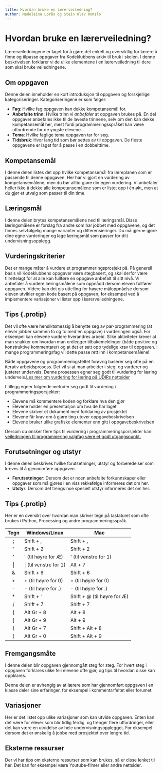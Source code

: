 ```yaml
---
title: Hvordan bruke en lærerveiledning?
author: Madeleine Lorås og Stein Olav Romslo
---
```


# Hvordan bruke en lærerveiledning?

Lærerveiledningene er laget for å gjøre det enkelt og oversiktlig for lærere å
finne og tilpasse oppgaver fra Kodeklubbens arkiv til bruk i skolen. I denne
beskrivelsen forklarer vi de ulike elementene i en lærerveiledning til dere som
skal bruke veiledningene.

## Om oppgaven

Denne delen inneholder en kort introduksjon til oppgaven og forskjellige
kategoriseringer. Kategoriseringene er som følger:

- __Fag__: Hvilke fag oppgaven kan dekke kompetansemål for.
- __Anbefalte trinn__: Hvilke trinn vi _anbefaler_ at oppgaven brukes på. En
del oppgaver anbefales ikke til de laveste trinnene, selv om den kan dekke
kompetansemål her, mest fordi programmeringsspråket kan være utfordrende for de
yngste elevene.
- __Tema__: Hvilke faglige tema oppgaven tar for seg.
- __Tidsbruk__: Hvor lang tid som bør settes av til oppgaven. De fleste
oppgavene er laget for å passe i en dobbelttime.

## Kompetansemål

I denne delen listes det opp hvilke kompetansemål fra læreplanen som er passende
til denne oppgaven. Her har vi gjort en vurdering av kompetansemålene, men du
bør alltid gjøre din egen vurdering. Vi anbefaler heller ikke å dekke alle
kompetansemålene som er listet opp i én økt, men at du gjør et utvalg som passer
til din time.

## Læringsmål

I denne delen brytes kompetansemålene ned til læringsmål. Disse læringsmålene er
forslag fra andre som har jobbet med oppgavene, og det finnes selvfølgelig mange
varianter og differensieringer. Du må gjerne gjøre dine egne vurderinger og lage
læringsmål som passer for ditt undervisningsopplegg.

## Vurderingskriterier

Det er mange måter å vurdere et programmeringsprosjekt på. På generell basis vil
Kodeklubbens oppgaver være stegbasert, og skal derfor være tilrettelagt for at
alle kan fullføre en oppgave anbefalt til sitt nivå. Vi anbefaler å vurdere
læringsmålene som oppnådd dersom eleven fullfører oppgaven. Videre kan det gis
uttelling for høyere måloppnåelse dersom eleven utvikler egen kode basert på
oppgaven, for eksempel ved å implementere variasjoner vi lister opp i
lærerveiledningene.

## Tips {.protip}

Det vil ofte være hensiktsmessig å benytte seg av par-programmering (at elever
jobber sammen to og to med en oppgave) i vurderingen også. For eksempel kan
elevene vurdere hverandres arbeid. Slike aktiviteter krever at man snakker om
hvordan man ordlegger tilbakemeldinger (både positive og konstruktive
kommentarer) og at det er satt opp tydelige krav til oppgaven. I mange
programmeringsfag vil dette passe rett inn i kompetansemålene!

Både oppgavene og programmeringsfeltet forøvrig baserer seg ofte på en iterativ
arbeidsprosess. Det vil si at man arbeider i steg, og vurderer og justerer
underveis. Denne prosessen egner seg godt til vurdering for læring
underveis.[Les mer om vurdering for læring på UDIRs
nettsider](https://www.udir.no/laring-og-trivsel/vurdering/)

I tillegg egner følgende metoder seg godt til vurdering i
programmeringsporsjekter:
- Elevene må kommentere koden og forklare hva den gjør
- Elevene holder en presentasjon om hva de har laget
- Elevene skriver et dokument med forklaring av prosjektet
- Elevene får krav om å gjøre ting utover oppgavebeskrivelsen
- Elevene bruker ulike grafiske elementer enn gitt i oppgavebeskrivelsen

Dersom du ønsker flere tips til vurdering i programmeringsporsjekter kan
[veiledningen til programmering valgfag være et godt utgangspunkt.](https://www.udir.no/laring-og-trivsel/lareplanverket/veiledning-lp/valgfag-programmering/vurdering/)

## Forutsetninger og utstyr

I denne delen beskrives hvilke forutsetninger, utstyr og forberedelser som
kreves til å gjennomføre oppgaven.
- __Forutsetninger__: Dersom det er noen anbefalte forkunnskaper eller oppgaver
som må gjøres i en viss rekkefølge informeres det om her.
- __Utstyr__: Dersom det trengs noe spesielt utstyr informeres det om her.

## Tips {.protip}

Her er en oversikt over hvordan man skriver tegn på tastaturet som ofte brukes
i Python, Processing og andre programmeringsspråk.

| Tegn | Windows/Linux          | Mac                         |
|:----:| ---------------------- | --------------------------- |
| ;    | Shift + ,              | Shift + ,                   |
| "    | Shift + 2              | Shift + 2                   |
| \'   | \' (til høyre for Æ)   | \' (til venstre for 1)      |
| \|   | \| (til venstre for 1) | Alt + 7                     |
| \&   | Shift + 6              | Shift + 6                   |
| +    | + (til høyre for 0)    | + (til høyre for 0)         |
| -    | - (til høyre for .)    | - (til høyre for .)         |
| *    | Shift + '              | Shift + @ (til høyre for Æ) |
| /    | Shift + 7              | Shift + 7                   |
| \[   | Alt Gr + 8             | Alt + 8                     |
| \]   | Alt Gr + 9             | Alt + 9                     |
| {    | Alt Gr + 7             | Shift + Alt + 8             |
| }    | Alt Gr + 0             | Shift + Alt + 9             |

## Fremgangsmåte

I denne delen blir oppgaven gjennomgått steg for steg. For hvert steg i oppgaven
forklares ulike feil elevene ofte gjør, og tips til hvordan disse kan oppklares.

Denne delen er avhengig av at lærere som har gjennomført oppgaven i en klasse
deler sine erfaringer, for eksempel i kommentarfeltet eller forumet.

## Variasjoner

Her er det listet opp ulike variasjoner som kan utvide oppgaven. Enten kan det
være for elever som blir tidlig ferdig, og trenger flere utfordringer, eller det
kan være en utvidelse av hele undervisningsopplegget. For eksempel dersom det er
ønskelig å jobbe med prosjektet over lengre tid.

## Eksterne ressurser

Der vi har tips om eksterne ressurser som kan brukes, så er disse lenket til
her. Det kan for eksempel være Youtube-filmer eller andre nettsider.
